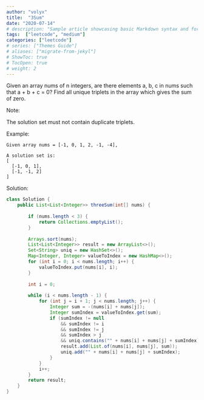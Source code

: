 ```yaml
---
author: "volyx"
title:  "3Sum"
date: "2020-07-14"
# description: "Sample article showcasing basic Markdown syntax and formatting for HTML elements."
tags:  ["leetcode", "medium"]
categories: ["leetcode"]
# series: ["Themes Guide"]
# aliases: ["migrate-from-jekyl"]
# ShowToc: true
# TocOpen: true
# weight: 2
---
```


Given an array nums of n integers, are there elements a, b, c in nums such that a + b + c = 0? Find all unique triplets in the array which gives the sum of zero.

Note:

The solution set must not contain duplicate triplets.

Example:
```
Given array nums = [-1, 0, 1, 2, -1, -4],

A solution set is:
[
  [-1, 0, 1],
  [-1, -1, 2]
]
```

Solution:

```java
class Solution {
    public List<List<Integer>> threeSum(int[] nums) {
        
        if (nums.length < 3) {
            return Collections.emptyList();
        }
        
        Arrays.sort(nums);
        List<List<Integer>> result = new ArrayList<>();
        Set<String> uniq = new HashSet<>();
        Map<Integer, Integer> valueToIndex = new HashMap<>();
        for (int i = 0; i < nums.length; i++) {
            valueToIndex.put(nums[i], i);
        }
        
        int i = 0;
        
        while (i < nums.length - 1) {
            for (int j = i + 1; j < nums.length; j++) {
                Integer sum = -(nums[i] + nums[j]);
                Integer sumIndex = valueToIndex.get(sum);
                if (sumIndex != null 
                    && sumIndex != i 
                    && sumIndex != j
                    && sumIndex > j
                    && uniq.contains("" + nums[i] + nums[j] + sumIndex) == false) {
                    result.add(List.of(nums[i], nums[j], sum));
                    uniq.add("" + nums[i] + nums[j] + sumIndex);
                }
            }  
            i++;
        }
        return result;
    }
}
